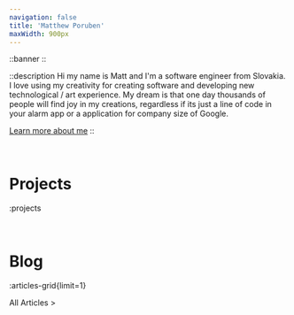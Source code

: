 ```yaml
---
navigation: false
title: 'Matthew Poruben'
maxWidth: 900px
---
```


::banner
::


::description
Hi my name is Matt and I'm a software engineer from Slovakia. I love using my creativity
for creating software and developing new technological / art experience. My dream is that
one day thousands of people will find joy in my creations, regardless if its just a line
of code in your alarm app or a application for company size of Google.

[Learn more about me](about)
::


<br/>

# Projects
:projects

<br/>

# Blog
:articles-grid{limit=1}

<router-link to="/blog">All Articles > </router-link>
